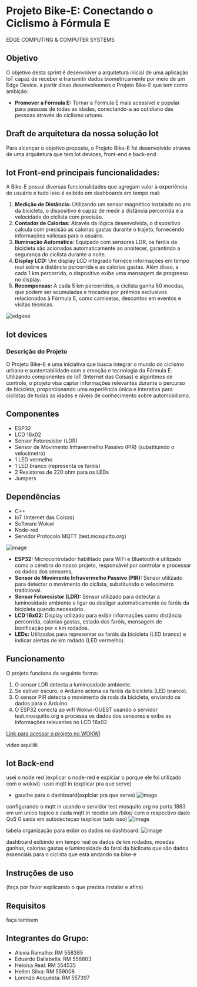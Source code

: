 # Projeto Bike-E: Conectando o Ciclismo à Fórmula E
EDGE COMPUTING & COMPUTER SYSTEMS

## Objetivo
O objetivo desta sprint é desenvolver a arquitetura inicial de uma aplicação IoT capaz de receber e transmitir dados biometricamente por meio de um Edge Device. a partir disso desenvolvemos o Projeto Bike-E que tem como ambição:

- **Promover a Fórmula E:** Tornar a Fórmula E mais acessível e popular para pessoas de todas as idades, conectando-a ao cotidiano das pessoas através do ciclismo urbano.

## Draft de arquitetura da nossa solução Iot
Para alcançar o objetivo proposto, o Projeto Bike-E foi desenvolvido atraves de uma arquitetura que tem iot devices, front-end e back-end

## Iot Front-end principais funcionalidades:
A Bike-E possui diversas funcionalidades que agregam valor à experiência do usuário e tudo isso é exibido em dashboards em tempo real:

1. **Medição de Distância:** Utilizando um sensor magnético instalado no aro da bicicleta, o dispositivo é capaz de medir a distância percorrida e a velocidade do ciclista com precisão.
2. **Contador de Calorias:** Através da lógica desenvolvida, o dispositivo calcula com precisão as calorias gastas durante o trajeto, fornecendo informações valiosas para o usuário.
3. **Iluminação Automática:** Equipado com sensores LDR, os faróis da bicicleta são acionados automaticamente ao anoitecer, garantindo a segurança do ciclista durante a noite.
4. **Display LCD:** Um display LCD integrado fornece informações em tempo real sobre a distância percorrida e as calorias gastas. Além disso, a cada 1 km percorrido, o dispositivo exibe uma mensagem de progresso no display.
5. **Recompensas:** A cada 5 km percorridos, o ciclista ganha 50 moedas, que podem ser acumuladas e trocadas por prêmios exclusivos relacionados à Fórmula E, como camisetas, descontos em eventos e visitas técnicas.

   
![edgeee](https://github.com/user-attachments/assets/7b8ec350-4c8d-4a6d-8001-ef8a821ccf1a)


## Iot devices
### Descrição do Projeto
O Projeto Bike-E é uma iniciativa que busca integrar o mundo do ciclismo urbano e sustentabilidade com a emoção e tecnologia da Fórmula E. Utilizando componentes de IoT (Internet das Coisas) e algoritmos de controle, o projeto visa captar informações relevantes durante o percurso de bicicleta, proporcionando uma experiência única e interativa para ciclistas de todas as idades e níveis de conhecimento sobre automobilismo.

## Componentes
- ESP32
- LCD 16x02
- Sensor Fotoresistor (LDR)
- Sensor de Movimento Infravermelho Passivo (PIR) (substituindo o velocímetro)
- 1 LED vermelho
- 1 LED branco (representa os faróis)
- 2 Resistores de 220 ohm para os LEDs
- Jumpers

## Dependências
- C++ 
- IoT (Internet das Coisas)
- Software Wokwi
- Node-red
- Servidor Protocolo MQTT (test.mosquitto.org)
  
![image](https://github.com/user-attachments/assets/2ec0cd3f-9d25-419e-b02d-302be35028e7)


- **ESP32:** Microcontrolador habilitado para WiFi e Bluetooth é utilizado como o cérebro do nosso projeto, responsável por controlar e processar os dados dos sensores,
- **Sensor de Movimento Infravermelho Passivo (PIR):** Sensor utilizado para detectar o movimento do ciclista, substituindo o velocímetro tradicional.
- **Sensor Fotoresistor (LDR):** Sensor utilizado para detectar a luminosidade ambiente e ligar ou desligar automaticamente os faróis da bicicleta quando necessário.
- **LCD 16x02:** Display utilizado para exibir informações como distância percorrida, calorias gastas, estado dos faróis, mensagem de bonificação por x km rodados.
- **LEDs:** Utilizados para representar os faróis da bicicleta (LED branco) e indicar alertas de km rodado (LED vermelho).

## Funcionamento

O projeto funciona da seguinte forma:
1. O sensor LDR detecta a luminosidade ambiente.
2. Se estiver escuro, o Arduino aciona os faróis da bicicleta (LED branco).
3. O sensor PIR detecta o movimento da roda da bicicleta, enviando os dados para o Arduino.
4. O ESP32 conecta ao wifi Wokwi-GUEST usando o servidor test.mosquitto.org e processa os dados dos sensores e exibe as informações relevantes no LCD 16x02.

[Link para acessar o projeto no WOKWI](https://wokwi.com/projects/409841153813711873)

video aquiiiiii


## Iot Back-end
usei o node red (explicar o node-red e explciar o porque ele foi utilizado com o wokwi)
-usei mqtt in (explicar pra que serve)
- gauche para o dashboard(explciar pra que serve)
![image](https://github.com/user-attachments/assets/70dfa369-96f9-4fb8-ba4b-c56898c8e5d5)

configurando o mqtt in usando o servidor test.mosquito.org na porta 1883 em um unico topico e cada mqtt in recebe um /bike/ com o respectivo dado QoS 0 saída em autodecteçao (explicar tudo isso)
![image](https://github.com/user-attachments/assets/43f186ce-4cd9-4781-b995-251031cbc5c3)

tabela organização para exibir os dados no dashboard:
![image](https://github.com/user-attachments/assets/021a5312-4649-48a6-a2d1-8e1e348dcfef)


dashboard exibindo em tempo real os dados de km rodados, moedas ganhas, calorias gastas e luminosidade do farol da bicilceta que são dados essenciais para o ciclista que esta andando na bike-e
## Instruções de uso
(faça por favor explicando  o que precisa instalar e afins)

## Requisitos
faça tambem


## Integrantes do Grupo:

   -  Alexia Ramalho: RM 558385 
   -  Eduardo Dallabella: RM 556803
   -  Heloísa Real: RM 554535
   -  Hellen Silva: RM 559008
   -  Lorenzo Acquesta: RM 557397
